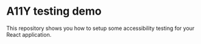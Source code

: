 # A11Y testing demo

This repository shows you how to setup some accessibility testing for your React application.
